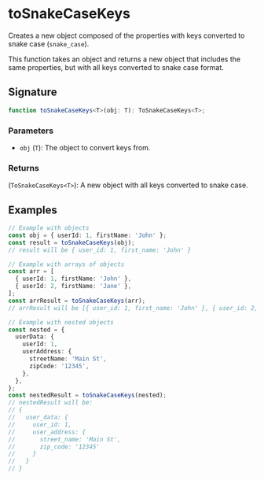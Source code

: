 # toSnakeCaseKeys

Creates a new object composed of the properties with keys converted to snake case (`snake_case`).

This function takes an object and returns a new object that includes the same properties,
but with all keys converted to snake case format.

## Signature

```typescript
function toSnakeCaseKeys<T>(obj: T): ToSnakeCaseKeys<T>;
```

### Parameters

- `obj` (`T`): The object to convert keys from.

### Returns

(`ToSnakeCaseKeys<T>`): A new object with all keys converted to snake case.

## Examples

```typescript
// Example with objects
const obj = { userId: 1, firstName: 'John' };
const result = toSnakeCaseKeys(obj);
// result will be { user_id: 1, first_name: 'John' }

// Example with arrays of objects
const arr = [
  { userId: 1, firstName: 'John' },
  { userId: 2, firstName: 'Jane' },
];
const arrResult = toSnakeCaseKeys(arr);
// arrResult will be [{ user_id: 1, first_name: 'John' }, { user_id: 2, first_name: 'Jane' }]

// Example with nested objects
const nested = {
  userData: {
    userId: 1,
    userAddress: {
      streetName: 'Main St',
      zipCode: '12345',
    },
  },
};
const nestedResult = toSnakeCaseKeys(nested);
// nestedResult will be:
// {
//   user_data: {
//     user_id: 1,
//     user_address: {
//       street_name: 'Main St',
//       zip_code: '12345'
//     }
//   }
// }
```
